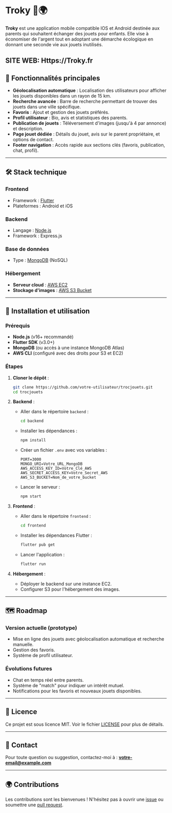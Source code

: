 # Troky 🎲🌍

**Troky** est une application mobile compatible IOS et Android destinée aux parents qui souhaitent échanger des jouets pour enfants. Elle vise à économiser de l'argent tout en adoptant une démarche écologique en donnant une seconde vie aux jouets inutilisés.

SITE WEB: Https://Troky.fr
---

## 🌟 Fonctionnalités principales

- **Géolocalisation automatique** : Localisation des utilisateurs pour afficher les jouets disponibles dans un rayon de 15 km.
- **Recherche avancée** : Barre de recherche permettant de trouver des jouets dans une ville spécifique.
- **Favoris** : Ajout et gestion des jouets préférés.
- **Profil utilisateur** : Bio, avis et statistiques des parents.
- **Publication de jouets** : Téléversement d'images (jusqu'à 4 par annonce) et description.
- **Page jouet dédiée** : Détails du jouet, avis sur le parent propriétaire, et options de contact.
- **Footer navigation** : Accès rapide aux sections clés (favoris, publication, chat, profil).

---

## 🛠️ Stack technique

### **Frontend**
- Framework : [Flutter](https://flutter.dev/)
- Plateformes : Android et iOS

### **Backend**
- Langage : [Node.js](https://nodejs.org/)
- Framework : Express.js

### **Base de données**
- Type : [MongoDB](https://www.mongodb.com/) (NoSQL)

### **Hébergement**
- **Serveur cloud** : [AWS EC2](https://aws.amazon.com/ec2/)
- **Stockage d'images** : [AWS S3 Bucket](https://aws.amazon.com/s3/)

---

## 🚀 Installation et utilisation

### Prérequis
- **Node.js** (v16+ recommandé)
- **Flutter SDK** (v3.0+)
- **MongoDB** (ou accès à une instance MongoDB Atlas)
- **AWS CLI** (configuré avec des droits pour S3 et EC2)

### Étapes

1. **Cloner le dépôt** :
   ```bash
   git clone https://github.com/votre-utilisateur/trocjouets.git
   cd trocjouets
   ```

2. **Backend** :
   - Aller dans le répertoire `backend` :
     ```bash
     cd backend
     ```
   - Installer les dépendances :
     ```bash
     npm install
     ```
   - Créer un fichier `.env` avec vos variables :
     ```env
     PORT=3000
     MONGO_URI=Votre_URL_MongoDB
     AWS_ACCESS_KEY_ID=Votre_Clé_AWS
     AWS_SECRET_ACCESS_KEY=Votre_Secret_AWS
     AWS_S3_BUCKET=Nom_de_votre_bucket
     ```
   - Lancer le serveur :
     ```bash
     npm start
     ```

3. **Frontend** :
   - Aller dans le répertoire `frontend` :
     ```bash
     cd frontend
     ```
   - Installer les dépendances Flutter :
     ```bash
     flutter pub get
     ```
   - Lancer l'application :
     ```bash
     flutter run
     ```

4. **Hébergement** :
   - Déployer le backend sur une instance EC2.
   - Configurer S3 pour l'hébergement des images.

---

## 🗺️ Roadmap

### Version actuelle (prototype)
- Mise en ligne des jouets avec géolocalisation automatique et recherche manuelle.
- Gestion des favoris.
- Système de profil utilisateur.

### Évolutions futures
- Chat en temps réel entre parents.
- Système de "match" pour indiquer un intérêt mutuel.
- Notifications pour les favoris et nouveaux jouets disponibles.

---

## 📄 Licence

Ce projet est sous licence MIT. Voir le fichier [LICENSE](./LICENSE) pour plus de détails.

---

## 📧 Contact

Pour toute question ou suggestion, contactez-moi à : **votre-email@example.com**

---

## 🌍 Contributions

Les contributions sont les bienvenues ! N'hésitez pas à ouvrir une [issue](https://github.com/votre-utilisateur/trocjouets/issues) ou soumettre une [pull request](https://github.com/votre-utilisateur/trocjouets/pulls).
